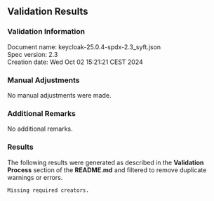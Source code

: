 ## Validation Results

### Validation Information

Document name: keycloak-25.0.4-spdx-2.3_syft.json <br>
Spec version: 2.3 <br>
Creation date: Wed Oct 02 15:21:21 CEST 2024 <br>

### Manual Adjustments

No manual adjustments were made.

### Additional Remarks

No additional remarks.

### Results
The following results were generated as described in the **Validation Process** section
of the **README.md** and filtered to remove duplicate warnings or errors.

```
Missing required creators.
```
